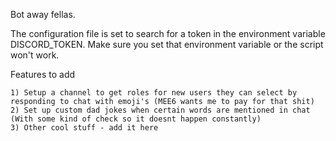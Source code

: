 Bot away fellas.

The configuration file is set to search for a token in the environment variable DISCORD_TOKEN. Make sure you set that environment variable or the script won't work.

Features to add 

    1) Setup a channel to get roles for new users they can select by responding to chat with emoji's (MEE6 wants me to pay for that shit)
    2) Set up custom dad jokes when certain words are mentioned in chat (With some kind of check so it doesnt happen constantly)
    3) Other cool stuff - add it here